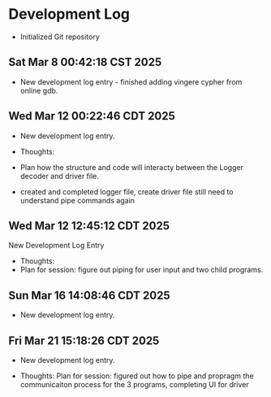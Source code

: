 # Development Log
- Initialized Git repository

## Sat Mar  8 00:42:18 CST 2025
- New development log entry - finished adding vingere cypher from online gdb.

## Wed Mar 12 00:22:46 CDT 2025
- New development log entry.

- Thoughts: 
- Plan how the structure and code will interacty between the Logger decoder and driver file.
- created and completed logger file, create driver file still need to understand pipe commands again

## Wed Mar 12 12:45:12 CDT 2025
 New Development Log Entry

- Thoughts: 
- Plan for session: figure out piping for user input and two child programs.
## Sun Mar 16 14:08:46 CDT 2025
- New development log entry.

## Fri Mar 21 15:18:26 CDT 2025
- New development log entry.

- Thoughts: 
 Plan for session: figured out how to pipe and propragm the communicaiton process for the 3 programs, completing UI for driver
